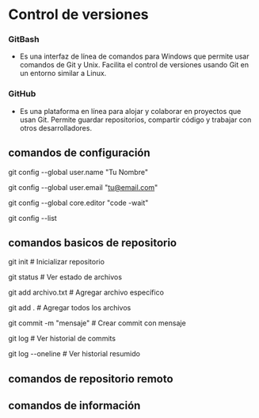 # Control de versiones
### GitBash
- Es una interfaz de línea de comandos para Windows que permite usar comandos de Git y Unix. Facilita el control de versiones usando Git en un entorno similar a Linux.

### GitHub
- Es una plataforma en línea para alojar y colaborar en proyectos que usan Git. Permite guardar repositorios, compartir código y trabajar con otros desarrolladores.

## comandos de configuración
git config --global user.name "Tu Nombre"

git config --global user.email "tu@email.com"

git config --global core.editor "code -wait"

git config --list

## comandos basicos de repositorio
git init # Inicializar repositorio

git status # Ver estado de archivos

git add archivo.txt # Agregar archivo específico

git add . # Agregar todos los archivos

git commit -m "mensaje" # Crear commit con mensaje

git log # Ver historial de commits

git log --oneline # Ver historial resumido


## comandos de repositorio remoto

## comandos de información